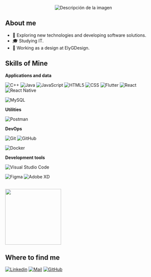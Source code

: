 

<p align="center">
  <img src="https://fontmeme.com/temporary/13dcd11b68b065bd1a221443b358e234.png" alt="Descripción de la imagen">
</p>

## About me
- 🤔 Exploring new technologies and developing software solutions.
- 🎓 Studying IT.
- 💼 Working as a design at ElyGDesign.


## Skills of Mine

**Applications and data**

![C++](https://img.shields.io/badge/-C++-333333?style=flat&logo=C%2B%2B&logoColor=00599C)
![Java](https://img.shields.io/badge/-Java-333333?style=flat&logo=Java&logoColor=007396)
![JavaScript](https://img.shields.io/badge/-JavaScript-333333?style=flat&logo=javascript)
![HTML5](https://img.shields.io/badge/-HTML5-333333?style=flat&logo=HTML5)
![CSS](https://img.shields.io/badge/-CSS-333333?style=flat&logo=CSS3&logoColor=1572B6)
![Flutter](https://img.shields.io/badge/-Flutter-333333?style=flat&logo=Flutter)
![React](https://img.shields.io/badge/-React-333333?style=flat&logo=react)
![React Native](https://img.shields.io/badge/-React%20Native-333333?style=flat&logo=react)

![MySQL](https://img.shields.io/badge/-MySQL-333333?style=flat&logo=mysql)

**Utilities**


![Postman](https://img.shields.io/badge/-Postman-333333?style=flat&logo=postman)

**DevOps**

![Git](https://img.shields.io/badge/-Git-333333?style=flat&logo=git)
![GitHub](https://img.shields.io/badge/-GitHub-333333?style=flat&logo=github)

![Docker](https://img.shields.io/badge/-Docker-333333?style=flat&logo=docker)


**Development tools**

![Visual Studio Code](https://img.shields.io/badge/-Visual%20Studio%20Code-333333?style=flat&logo=visual-studio-code&logoColor=007ACC)


![Figma](https://img.shields.io/badge/-Figma-333333?style=flat&logo=figma&logoColor=007ACC)
![Adobe XD](https://img.shields.io/badge/-Adobe%20XD-333333?style=flat&logo=adobe-xd&logoColor=007ACC)

<br/>

<a href="https://github.com/iuricode" title="Perfil do Iuri">
  <img height="180em" src="https://github-readme-stats.vercel.app/api?username=iuricode&theme=dracula&show_icons=true" />
</a>

## Where to find me

[![Linkedin](https://img.icons8.com/nolan/64/linkedin.png)](www.linkedin.com/in/𝔼𝕝𝕚𝕫𝕒𝕓𝕖𝕥-𝕊𝕒𝕟𝕥𝕒𝕟𝕒-452936252)
[![Mail](https://img.icons8.com/3d-fluency/94/mail.png)](mailto:ely_mariano_as@hotmail.com)
[![GitHub](https://img.icons8.com/nolan/64/github.png)](https://github.com/ElyFj)
